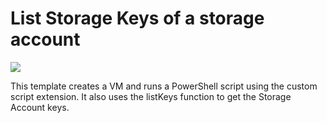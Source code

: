 # List Storage Keys of a storage account

<a href="https://portal.azure.com/#create/Microsoft.Template/uri/https%3A%2F%2Fraw.githubusercontent.com%2Fgourlaa%2Fazure-quickstart-templates%2Fmaster%2F201-list-storage-keys-windows-vm%2Fazuredeploy.json" target="_blank">
    <img src="http://azuredeploy.net/deploybutton.png"/>
</a>

This template creates a VM and runs a PowerShell script using the custom script extension. It also uses the listKeys function to get the Storage Account keys.
